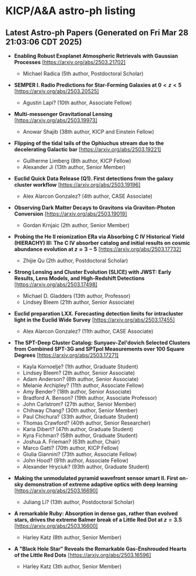 # KICP/A&A astro-ph listing

## Latest Astro-ph Papers (Generated on Fri Mar 28 21:03:06 CDT 2025)

- **Enabling Robust Exoplanet Atmospheric Retrievals with Gaussian Processes**
[https://arxiv.org/abs/2503.21702]
  + Michael Radica (5th author, Postdoctoral Scholar)

- **SEMPER I. Radio Predictions for Star-Forming Galaxies at $0<z<5$**
[https://arxiv.org/abs/2503.20525]
  + Agustin Lapi? (10th author, Associate Fellow)

- **Multi-messenger Gravitational Lensing**
[https://arxiv.org/abs/2503.19973]
  + Anowar Shajib (38th author, KICP and Einstein Fellow)

- **Flipping of the tidal tails of the Ophiuchus stream due to the decelerating Galactic bar**
[https://arxiv.org/abs/2503.19221]
  + Guilherme Limberg (8th author, KICP Fellow)
  + Alexander Ji (13th author, Senior Member)

- **Euclid Quick Data Release (Q1). First detections from the galaxy cluster workflow**
[https://arxiv.org/abs/2503.19196]
  + Alex Alarcon Gonzalez? (4th author, CASE Associate)

- **Observing Dark Matter Decays to Gravitons via Graviton-Photon Conversion**
[https://arxiv.org/abs/2503.19019]
  + Gordan Krnjaic (2th author, Senior Member)

- **Probing the He II reionization ERa via Absorbing C IV Historical Yield (HIERACHY) III: The C IV absorber catalog and initial results on cosmic abundance evolution at $z\approx 3-5$**
[https://arxiv.org/abs/2503.17732]
  + Zhijie Qu (2th author, Postdoctoral Scholar)

- **Strong LensIng and Cluster Evolution (SLICE) with JWST: Early Results, Lens Models, and High-Redshift Detections**
[https://arxiv.org/abs/2503.17498]
  + Michael D. Gladders (13th author, Professor)
  + Lindsey Bleem (21th author, Senior Associate)

- **Euclid preparation LXX. Forecasting detection limits for intracluster light in the Euclid Wide Survey**
[https://arxiv.org/abs/2503.17455]
  + Alex Alarcon Gonzalez? (11th author, CASE Associate)

- **The SPT-Deep Cluster Catalog: Sunyaev-Zel'dovich Selected Clusters from Combined SPT-3G and SPTpol Measurements over 100 Square Degrees**
[https://arxiv.org/abs/2503.17271]
  + Kayla Kornoelje? (1th author, Graduate Student)
  + Lindsey Bleem? (2th author, Senior Associate)
  + Adam Anderson? (8th author, Senior Associate)
  + Melanie Archipley? (11th author, Associate Fellow)
  + Amy Bender? (18th author, Senior Associate)
  + Bradford A. Benson? (19th author, Associate Professor)
  + John Carlstrom? (27th author, Senior Member)
  + Chihway Chang? (30th author, Senior Member)
  + Paul Chichura? (33th author, Graduate Student)
  + Thomas Crawford? (40th author, Senior Researcher)
  + Karia Dibert? (47th author, Graduate Student)
  + Kyra Fichman? (58th author, Graduate Student)
  + Joshua A. Frieman? (63th author, Chair)
  + Marco Gatti? (70th author, KICP Fellow)
  + Giulia Giannini? (73th author, Associate Fellow)
  + John Hood? (91th author, Associate Fellow)
  + Alexander Hryciuk? (93th author, Graduate Student)

- **Making the unmodulated pyramid wavefront sensor smart II. First on-sky demonstration of extreme adaptive optics with deep learning**
[https://arxiv.org/abs/2503.16690]
  + Juliang Li? (13th author, Postdoctoral Scholar)

- **A remarkable Ruby: Absorption in dense gas, rather than evolved stars, drives the extreme Balmer break of a Little Red Dot at $z=3.5$**
[https://arxiv.org/abs/2503.16600]
  + Harley Katz (8th author, Senior Member)

- **A "Black Hole Star" Reveals the Remarkable Gas-Enshrouded Hearts of the Little Red Dots**
[https://arxiv.org/abs/2503.16596]
  + Harley Katz (3th author, Senior Member)

